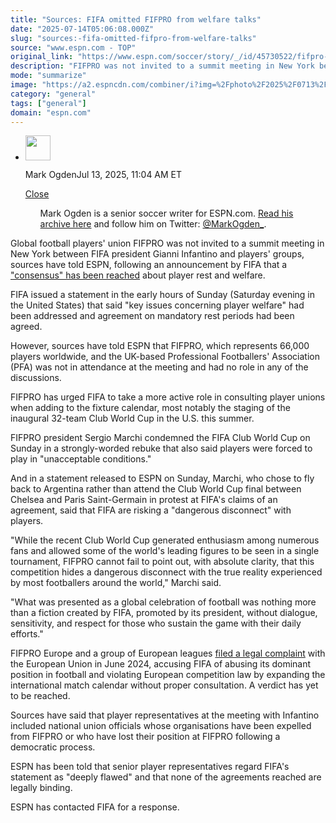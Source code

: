 ```yaml
---
title: "Sources: FIFA omitted FIFPRO from welfare talks"
date: "2025-07-14T05:06:08.000Z"
slug: "sources:-fifa-omitted-fifpro-from-welfare-talks"
source: "www.espn.com - TOP"
original_link: "https://www.espn.com/soccer/story/_/id/45730522/fifpro-not-invited-fifa-player-welfare-meeting-sources"
description: "FIFPRO was not invited to a summit meeting in New York between FIFA president Gianni Infantino and players' groups, sources have told ESPN."
mode: "summarize"
image: "https://a2.espncdn.com/combiner/i?img=%2Fphoto%2F2025%2F0713%2Fr1518485_1296x729_16%2D9.jpg"
category: "general"
tags: ["general"]
domain: "espn.com"
---
```

<div id="readability-page-1" class="page"><div><div><ul><li><p><img src="https://a.espncdn.com/combiner/i?img=/i/columnists/full/ogden_mark.png&amp;h=80&amp;w=80&amp;scale=crop" alt="" width="40" height="40"></p><p>Mark Ogden<span>Jul 13, 2025, 11:04 AM ET</span></p><div><p><a href="#">Close</a></p><ul>Mark Ogden is a senior soccer writer for ESPN.com. <a href="https://www.espn.com/search/_/type/articles/q/mark%20ogden" target="_blank" rel="noopener">Read his archive here</a> and follow him on Twitter: <a href="https://twitter.com/MarkOgden_" target="_blank" rel="noopener">@MarkOgden_</a>.</ul></div></li></ul></div><p>Global football players' union FIFPRO was not invited to a summit meeting in New York between FIFA president Gianni Infantino and players' groups, sources have told ESPN, following an announcement by FIFA that a <a href="https://www.espn.com/soccer/story/_/id/45726717/fifa-player-unions-rest-periods-end-season-games" target="_blank">"consensus" has been reached</a> about player rest and welfare.</p><p>FIFA issued a statement in the early hours of Sunday (Saturday evening in the United States) that said "key issues concerning player welfare" had been addressed and agreement on mandatory rest periods had been agreed.</p><p>However, sources have told ESPN that FIFPRO, which represents 66,000 players worldwide, and the UK-based Professional Footballers' Association (PFA) was not in attendance at the meeting and had no role in any of the discussions.</p><p>FIFPRO has urged FIFA to take a more active role in consulting player unions when adding to the fixture calendar, most notably the staging of the inaugural 32-team Club World Cup in the U.S. this summer.</p><p>FIFPRO president Sergio Marchi condemned the FIFA Club World Cup on Sunday in a strongly-worded rebuke that also said players were forced to play in "unacceptable conditions."</p><p>And in a statement released to ESPN on Sunday, Marchi, who chose to fly back to Argentina rather than attend the Club World Cup final between Chelsea and Paris Saint-Germain in protest at FIFA's claims of an agreement, said that FIFA are risking a "dangerous disconnect" with players.</p><p>"While the recent Club World Cup generated enthusiasm among numerous fans and allowed some of the world's leading figures to be seen in a single tournament, FIFPRO cannot fail to point out, with absolute clarity, that this competition hides a dangerous disconnect with the true reality experienced by most footballers around the world," Marchi said.</p><p>"What was presented as a global celebration of football was nothing more than a fiction created by FIFA, promoted by its president, without dialogue, sensitivity, and respect for those who sustain the game with their daily efforts."</p><p>FIFPRO Europe and a group of European leagues <a href="https://www.espn.com/football/story/_/id/40339870/players-union-fifpro-sues-fifa-packed-football-schedule" target="_blank">filed a legal complaint</a> with the European Union in June 2024, accusing FIFA of abusing its dominant position in football and violating European competition law by expanding the international match calendar without proper consultation. A verdict has yet to be reached.</p><p>Sources have said that player representatives at the meeting with Infantino included national union officials whose organisations have been expelled from FIFPRO or who have lost their position at FIFPRO following a democratic process.</p><p>ESPN has been told that senior player representatives regard FIFA's statement as "deeply flawed" and that none of the agreements reached are legally binding.</p><p>ESPN has contacted FIFA for a response.</p>
</div></div>